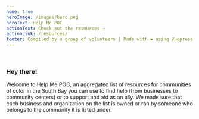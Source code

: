 ```yaml
---
home: true
heroImage: /images/hero.png
heroText: Help Me POC
actionText: Check out the resources →
actionLink: /resources/
footer: Compiled by a group of volunteers | Made with ❤️ using Vuepress
---
```


<br/>

### Hey there!

Welcome to Help Me POC, an aggregated list of resources for communities of color in the South Bay you can use to find help (from businesses to community centers) or to support and aid as an ally. We made sure that each business and organization on the list is owned or ran by someone who belongs to the community it is listed under.
